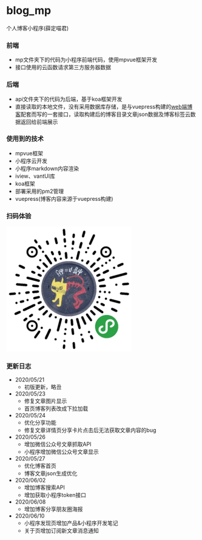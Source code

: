 # blog_mp
个人博客小程序(薛定喵君)

### 前端
- mp文件夹下的代码为小程序前端代码，使用mpvue框架开发
- 接口使用的云函数请求第三方服务器数据

### 后端
- api文件夹下的代码为后端，基于koa框架开发
- 直接读取的本地文件，没有采用数据库存储，是与vuepress构建的[web端博客](http://xuedingmiao.com)配套而写的一套接口，读取构建后的博客目录文章json数据及博客标签云数据返回给前端展示

### 使用到的技术
- mpvue框架
- 小程序云开发
- 小程序markdown内容渲染
- iview、vantUI库
- koa框架
- 部署采用的pm2管理
- vuepress(博客内容来源于vuepress构建)

### 扫码体验
<img src="/xcx_qrcode.jpg" height="330" width="330">

### 更新日志
- 2020/05/21
    - 初版更新，略丑
- 2020/05/23
    - 修复文章图片显示
    - 首页博客列表改成下拉加载
- 2020/05/24
    - 优化分享功能
    - 修复文章详情页分享卡片点击后无法获取文章内容的bug
- 2020/05/26
    - 增加微信公众号文章抓取API
    - 小程序增加微信公众号文章显示
- 2020/05/27
    - 优化博客首页
    - 博客文章json生成优化
- 2020/06/02
    - 增加博客搜索API
    - 增加获取小程序token接口
- 2020/06/08
    - 增加博客分享朋友圈海报
- 2020/06/10
    - 小程序发现页增加产品&小程序开发笔记
    - 关于页增加订阅新文章消息通知
    
